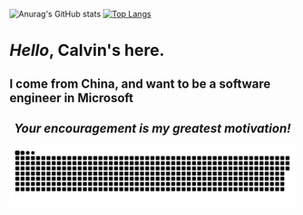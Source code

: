 ![Anurag's GitHub stats](https://github-readme-stats.vercel.app/api?username=liruizhe-cn&show_icons=true&theme=tokyonight)
[![Top Langs](https://github-readme-stats.vercel.app/api/top-langs/?username=liruizhe-cn&layout=compact)](https://github.com/anuraghazra/github-readme-stats)
# *Hello*, Calvin's here.
## I come from China, and want to be a software engineer in Microsoft
## <center>*Your encouragement is my greatest motivation!*</center>
<p align="center">
<img src="https://raw.githubusercontent.com/liruizhe-cn/liruizhe-cn.github.io/main/svg/contributions.svg">
</p>
<p align="center">
<img src="https://komarev.com/ghpvc/?username=liruizhe-cn&style=flat-square&color=blue" alt=""/>
</p>
